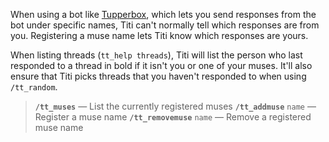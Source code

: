 When using a bot like [Tupperbox](https://tupperbox.app), which lets you send responses from the bot under specific names, Titi can't normally tell which responses are from you. Registering a muse name lets Titi know which responses are yours.

When listing threads (`tt_help threads`), Titi will list the person who last responded to a thread in bold if it isn't you or one of your muses. It'll also ensure that Titi picks threads that you haven't responded to when using `/tt_random`.

> **`/tt_muses`** — List the currently registered muses
> **`/tt_addmuse`** `name` — Register a muse name
> **`/tt_removemuse`** `name` — Remove a registered muse name
